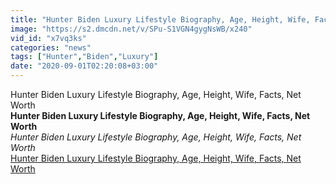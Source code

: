 ```yaml
---
title: "Hunter Biden Luxury Lifestyle Biography, Age, Height, Wife, Facts, Net Worth"
image: "https://s2.dmcdn.net/v/SPu-S1VGN4gygNsWB/x240"
vid_id: "x7vq3ks"
categories: "news"
tags: ["Hunter","Biden","Luxury"]
date: "2020-09-01T02:20:08+03:00"
---
```

Hunter Biden Luxury Lifestyle Biography, Age, Height, Wife, Facts, Net Worth<br><b>Hunter Biden Luxury Lifestyle Biography, Age, Height, Wife, Facts, Net Worth</b><br> <i>Hunter Biden Luxury Lifestyle Biography, Age, Height, Wife, Facts, Net Worth</i><br> <u>Hunter Biden Luxury Lifestyle Biography, Age, Height, Wife, Facts, Net Worth</u>
